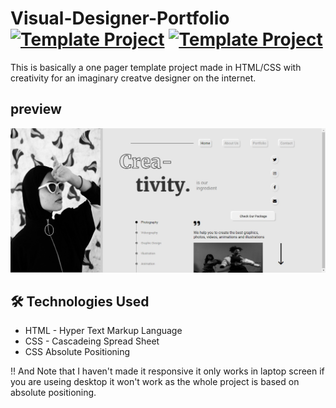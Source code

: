 # Visual-Designer-Portfolio [![Template Project](https://img.shields.io/badge/Template-Project-red)](http://www.gnu.org/licenses/agpl-3.0) [![Template Project](https://img.shields.io/badge/Technologies%20-HTML%2FCSS-brightgreen)](http://www.gnu.org/licenses/agpl-3.0)

This is basically a one pager template project made in HTML/CSS with creativity for an imaginary creatve designer on the internet.

##   preview
![](images/preview.png)

## 🛠 Technologies Used
  - HTML - Hyper Text Markup Language
  - CSS - Cascadeing Spread Sheet
  - CSS Absolute Positioning

 
 !! And Note that I haven't made it responsive it only works in laptop screen if you are useing desktop it won't work as the whole project is based on absolute positioning.
 